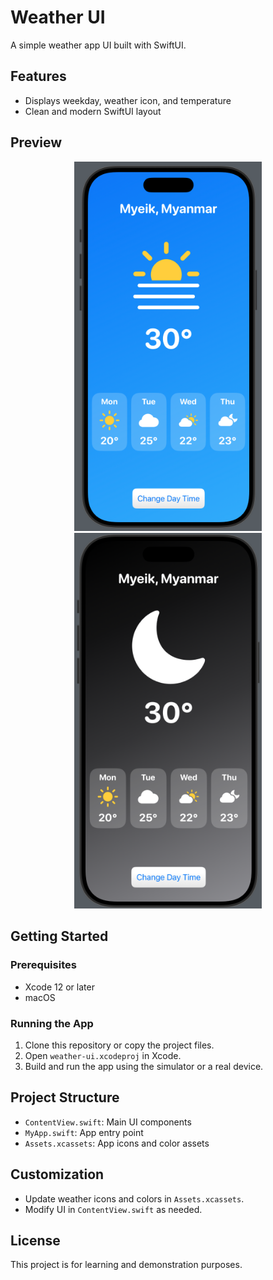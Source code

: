 # Weather UI

A simple weather app UI built with SwiftUI.

## Features

- Displays weekday, weather icon, and temperature
- Clean and modern SwiftUI layout

## Preview

<div align="center">
  <img src="preview/p1.png" alt="Weather UI Preview 1" width="300">
  <img src="preview/p2.png" alt="Weather UI Preview 2" width="300">
</div>

## Getting Started

### Prerequisites

- Xcode 12 or later
- macOS

### Running the App

1. Clone this repository or copy the project files.
2. Open `weather-ui.xcodeproj` in Xcode.
3. Build and run the app using the simulator or a real device.

## Project Structure

- `ContentView.swift`: Main UI components
- `MyApp.swift`: App entry point
- `Assets.xcassets`: App icons and color assets

## Customization

- Update weather icons and colors in `Assets.xcassets`.
- Modify UI in `ContentView.swift` as needed.

## License

This project is for learning and demonstration purposes.
